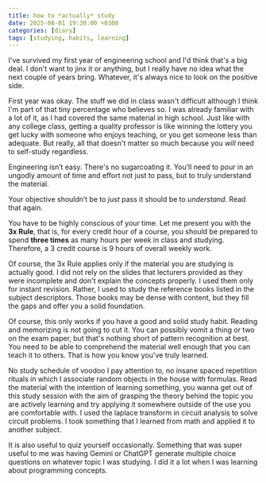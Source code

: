 ```yaml
---
title: how to *actually* study
date: 2025-08-01 19:30:00 +0300
categories: [diary]
tags: [studying, habits, learning]
---
```


I've survived my first year of engineering school and I'd think that's a big deal. I don't want to jinx it or anything, but I really have no idea what the next couple of years bring. Whatever, it's always nice to look on the positive side.

First year was okay. The stuff we did in class wasn't difficult although I think I'm part of that tiny percentage who believes so. I was already familiar with a lot of it, as I had covered the same material in high school. Just like with any college class, getting a quality professor is like winning the lottery you get lucky with someone who enjoys teaching, or you get someone less than adequate. But really, all that doesn't matter so much because you *will* need to self-study regardless.

Engineering isn’t easy. There's no sugarcoating it. You’ll need to pour in an ungodly amount of time and effort not just to pass, but to truly understand the material.

Your objective shouldn’t be to *just* pass it should be to *understand*. Read that again.

You have to be highly conscious of your time. Let me present you with the **3x Rule**, that is, for every credit hour of a course, you should be prepared to spend **three times** as many hours per week in class and studying. Therefore, a 3 credit course is 9 hours of overall weekly work.

Of course, the 3x Rule applies only if the material you are studying is actually good. I did not rely on the slides that lecturers provided as they were incomplete and don't explain the concepts properly. I used them only for instant revision. Rather, I used to study the reference books listed in the subject descriptors. Those books may be dense with content, but they fill the gaps and offer you a solid foundation.

Of course, this only works if you have a good and solid study habit. Reading and memorizing is not going to cut it. You can possibly vomit a thing or two on the exam paper, but that's nothing short of pattern recognition at best. You need to be able to comprehend the material well enough that you can teach it to others. That is how you know you've truly learned.

No study schedule of voodoo I pay attention to, no insane spaced repetition rituals in which I associate random objects in the house with formulas. Read the material with the intention of learning something, you wanna get out of this study session with the aim of grasping the theory behind the topic you are actively learning and try applying it somewhere outside of the use you are comfortable with. I used the laplace transform in circuit analysis to solve circuit problems. I took something that I learned from math and applied it to another subject.

It is also useful to quiz yourself occasionally. Something that was super useful to me was having Gemini or ChatGPT generate multiple choice questions on whatever topic I was studying. I did it a lot when I was learning about programming concepts.
